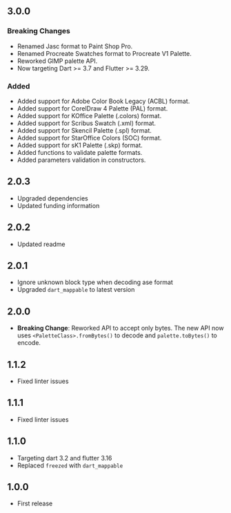 ## 3.0.0

### Breaking Changes
- Renamed Jasc format to Paint Shop Pro.
- Renamed Procreate Swatches format to Procreate V1 Palette.
- Reworked GIMP palette API.
- Now targeting Dart >= 3.7 and Flutter >= 3.29.

### Added
- Added support for Adobe Color Book Legacy (ACBL) format.
- Added support for CorelDraw 4 Palette (PAL) format.
- Added support for KOffice Palette (.colors) format.
- Added support for Scribus Swatch (.xml) format.
- Added support for Skencil Palette (.spl) format.
- Added support for StarOffice Colors (SOC) format.
- Added support for sK1 Palette (.skp) format.
- Added functions to validate palette formats.
- Added parameters validation in constructors.

## 2.0.3

- Upgraded dependencies
- Updated funding information

## 2.0.2

- Updated readme

## 2.0.1

- Ignore unknown block type when decoding ase format
- Upgraded `dart_mappable` to latest version

## 2.0.0

- **Breaking Change**: Reworked API to accept only bytes. The new API now uses `<PaletteClass>.fromBytes()` to decode
  and `palette.toBytes()` to encode.

## 1.1.2

- Fixed linter issues

## 1.1.1

- Fixed linter issues

## 1.1.0

- Targeting dart 3.2 and flutter 3.16
- Replaced `freezed` with `dart_mappable`

## 1.0.0

- First release
